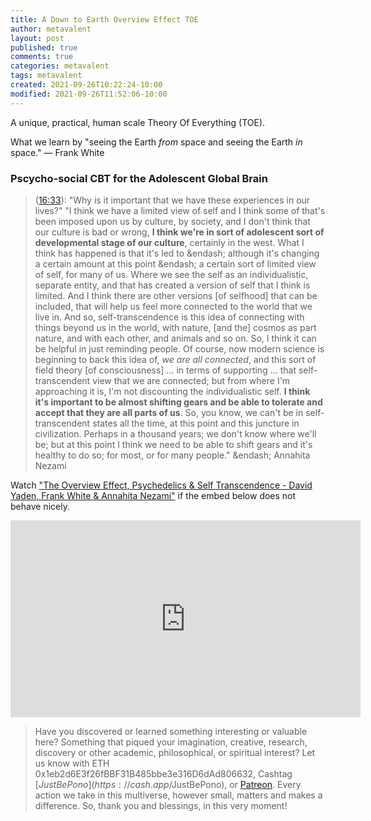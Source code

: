```yaml
---
title: A Down to Earth Overview Effect TOE
author: metavalent
layout: post
published: true
comments: true
categories: metavalent
tags: metavalent
created: 2021-09-26T10:22:24-10:00
modified: 2021-09-26T11:52:06-10:00
---
```


A unique, practical, human scale Theory Of Everything (TOE).

What we learn by "seeing the Earth *from* space and seeing the Earth *in* space." — Frank White

### Pscycho-social CBT for the Adolescent Global Brain

> ([16:33](https://youtu.be/v-ZhGOVTBwI?t=16m33s)): "Why is it  important that we have these experiences in our lives?"
> "I think  we have a limited view of self and I think some of that's been  imposed upon us by culture, by society, and I don't think that our culture  is bad or wrong, **I think we're in sort of  adolescent sort of  developmental stage of our culture**, certainly in the west. What I think has happened is that  it's led to &endash; although it's changing a certain amount at this point &endash; a certain sort of limited view of self, for many of us. Where we see the self as an individualistic, separate entity, and that has created a version  of self that I think is  limited. And I think there are other versions [of selfhood] that can be included,  that will help us feel more connected to the world that we live in. And so, self-transcendence is this idea of connecting with things  beyond us in the world, with nature, [and the] cosmos as part nature, and with each other, and animals and so on. So, I think it can be helpful in just reminding people. Of course, now modern science is beginning to back this  idea of, *we are all connected*, and this sort of field theory [of consciousness] ... in terms of supporting ... that self-transcendent view that we are connected; but from where I'm approaching it is, I'm not  discounting the individualistic self. **I think it's important to be almost shifting gears and be able to  tolerate and accept that they are all  parts of us**. So, you know, we can't be in  self-transcendent states all the time, at this point and this juncture in civilization. Perhaps in a thousand years; we don't know where we'll be; but at this point I think we need to be able to shift gears and  it's healthy to do so; for most, or for many people." &endash; Annahita Nezami

Watch ["The Overview Effect, Psychedelics & Self Transcendence - David Yaden, Frank White & Annahita Nezami"](https://youtu.be/v-ZhGOVTBwI) if the embed below does not behave nicely. 

<div class="embed-container"><iframe width="560" height="315" src="https://www.youtube.com/embed/v-ZhGOVTBwI" title="YouTube video player" frameborder="0" allow="accelerometer; autoplay; clipboard-write; encrypted-media; gyroscope; picture-in-picture" allowfullscreen></iframe></div>

> Have you discovered or learned something interesting or valuable here? Something that piqued your imagination, creative, research, discovery or other academic, philosophical, or spiritual interest? Let us know with ETH 0x1eb2d6E3f26fBBF31B485bbe3e316D6dAd806632, Cashtag [$JustBePono](https://cash.app/$JustBePono), or [Patreon](https://patreon.com/metavalent). Every action we take in this multiverse, however small, matters and makes a difference. So, thank you and blessings, in this very moment!
